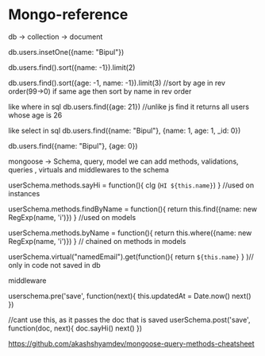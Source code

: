 # Mongo-reference

db -> collection -> document

db.users.insetOne({name: "Bipul"})

db.users.find().sort({name: -1}).limit(2)

db.users.find().sort({age: -1, name: -1}).limit(3) //sort by age in rev order(99->0) if same age then sort by name in rev order

like where in sql
db.users.find({age: 21}) //unlike js find it returns all users whose age is 26

like select in sql
db.users.find({name: "Bipul"}, {name: 1, age: 1, _id: 0})

db.users.find({name: "Bipul"}, {age: 0})

mongoose -> Schema, query, model
we can add methods, validations, queries , virtuals and middlewares to the schema

userSchema.methods.sayHi = function(){
 clg (`HI ${this.name}`)
} //used on instances


userSchema.methods.findByName = function(){
 return this.find({name: new RegExp(name, 'i')})
} //used on models


userSchema.methods.byName = function(){
 return this.where({name: new RegExp(name, 'i')})
} // chained on methods in models


userSchema.virtual("namedEmail").get(function(){
 return `${this.name}`
} )// only in code not saved in db


middleware 

userschema.pre('save', function(next){
  this.updatedAt = Date.now()
  next()
})

//cant use this, as it passes the doc that is saved
userSchema.post('save', function(doc, next){
  doc.sayHi()
next()
})


https://github.com/akashshyamdev/mongoose-query-methods-cheatsheet

